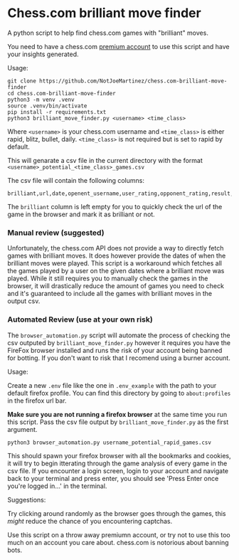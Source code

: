# Chess.com brilliant move finder 

A python script to help find chess.com games with "brilliant" moves.

You need to have a chess.com [premium account](https://www.chess.com/membership?ref_id=74104030) to use this script
and have your insights generated.  


Usage:

```shell
git clone https://github.com/NotJoeMartinez/chess.com-brilliant-move-finder
cd chess.com-brilliant-move-finder
python3 -m venv .venv
source .venv/bin/activate
pip install -r requirements.txt
python3 brilliant_move_finder.py <username> <time_class>
```

Where `<username>` is your chess.com username and `<time_class>` is either
rapid, blitz, bullet, daily. `<time_class>` is not required but is set 
to rapid by default. 

This will genarate a csv file in the current directory with the 
format `<username>_potential_<time_class>_games.csv`

The csv file will contain the following columns:

```csv
brilliant,url,date,openent_username,user_rating,opponent_rating,result,user_accuracy,opponent_accuracy
```

The `brilliant` column is left empty for you to quickly check the url of 
the game in the browser and mark it as brilliant or not. 


### Manual review (suggested)

Unfortunately, the chess.com API does not provide a way to directly
fetch games with brilliant moves. It does however provide the dates
of when the brilliant moves were played. This script is a workaround 
which fetches all the games played by a user on the given dates 
where a brilliant move was played. While it still requires you to 
manually check the games in the browser, it will drastically reduce
the amount of games you need to check and it's guaranteed to include
all the games with brilliant moves in the output csv. 


### Automated Review (use at your own risk)

The `browser_automation.py` script will automate the process of 
checking the csv outputed by `brilliant_move_finder.py` however 
it requires you have the FireFox browser installed and runs the 
risk of your account being banned for botting. If you don't want 
to risk that I recomend using a burner account. 

Usage: 

Create a new `.env` file like the one in `.env_example` with the 
path to your default firefox profile. You can find this directory
by going to `about:profiles` in the firefox url bar. 


**Make sure you are not running a firefox browser** at the same time you
run this script. Pass the csv file output by `brilliant_move_finder.py` 
as the first argument. 

```shell
python3 browser_automation.py username_potential_rapid_games.csv
```

This should spawn your firefox browser with all the bookmarks and 
cookies, it will try to begin itterating through the game analysis
of every game in the csv file. If you encounter a login screen,
login to your account and navigate back to your terminal and press 
enter, you should see 'Press Enter once you're logged in...' in the 
terminal. 

Suggestions: 

Try clicking around randomly as the browser goes through the games, 
this *might* reduce the chance of you encountering captchas.

Use this script on a throw away premiumn account, or try not to 
use this too much on an account you care about. chess.com is notorious
about banning bots. 